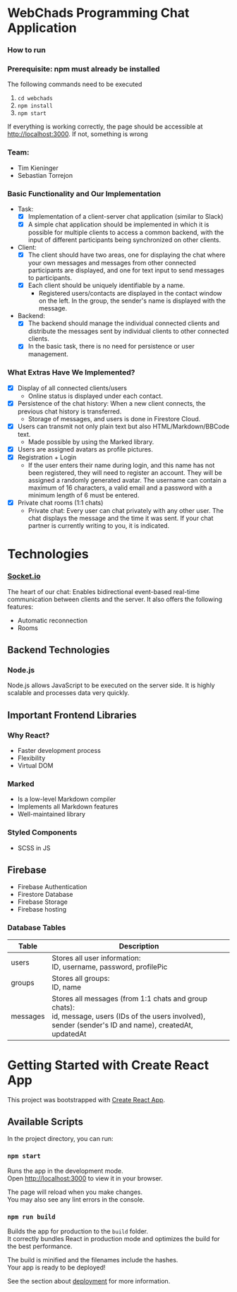 # WebChads Programming Chat Application

### How to run

### Prerequisite: npm must already be installed

The following commands need to be executed

1. `cd webchads`
2. `npm install`
3. `npm start`

If everything is working correctly, the page should be accessible at [http://localhost:3000](http://localhost:3000/). If not, something is wrong

### Team:

- Tim Kieninger
- Sebastian Torrejon

### Basic Functionality and Our Implementation

- Task:
  - [x] Implementation of a client-server chat application (similar to Slack)
  - [x] A simple chat application should be implemented in which it is possible for multiple clients to access a common backend, with the input of different participants being synchronized on other clients.
- Client:
  - [x] The client should have two areas, one for displaying the chat where your own messages and messages from other connected participants are displayed, and one for text input to send messages to participants.
  - [x] Each client should be uniquely identifiable by a name.
    - Registered users/contacts are displayed in the contact window on the left. In the group, the sender's name is displayed with the message.
- Backend:
  - [x] The backend should manage the individual connected clients and distribute the messages sent by individual clients to other connected clients.
  - [x] In the basic task, there is no need for persistence or user management.

### What Extras Have We Implemented?

- [x] Display of all connected clients/users
  - Online status is displayed under each contact.
- [x] Persistence of the chat history: When a new client connects, the previous chat history is transferred.
  - Storage of messages, and users is done in Firestore Cloud.
- [x] Users can transmit not only plain text but also HTML/Markdown/BBCode text.
  - Made possible by using the Marked library.
- [x] Users are assigned avatars as profile pictures.
- [x] Registration + Login
  - If the user enters their name during login, and this name has not been registered, they will need to register an account. They will be assigned a randomly generated avatar. The username can contain a maximum of 16 characters, a valid email and a password with a minimum length of 6 must be entered.
- [x] Private chat rooms (1:1 chats)
  - Private chat: Every user can chat privately with any other user. The chat displays the message and the time it was sent. If your chat partner is currently writing to you, it is indicated.

# Technologies

### [Socket.io](http://socket.io/)

The heart of our chat: Enables bidirectional event-based real-time communication between clients and the server.
It also offers the following features:

- Automatic reconnection
- Rooms

## Backend Technologies

### Node.js

Node.js allows JavaScript to be executed on the server side. It is highly scalable and processes data very quickly.

## Important Frontend Libraries

### Why React?

- Faster development process
- Flexibility
- Virtual DOM

### Marked

- Is a low-level Markdown compiler
- Implements all Markdown features
- Well-maintained library

### Styled Components

- SCSS in JS

## Firebase

- Firebase Authentication
- Firestore Database
- Firebase Storage
- Firebase hosting

### Database Tables

| Table    | Description                                                                                                                                                   |
| -------- | ------------------------------------------------------------------------------------------------------------------------------------------------------------- |
| users    | Stores all user information: <br/>ID, username, password, profilePic                                                                                          |
| groups   | Stores all groups: <br/>ID, name                                                                                                                              |
| messages | Stores all messages (from 1:1 chats and group chats):<br/>id, message, users (IDs of the users involved), sender (sender's ID and name), createdAt, updatedAt |

# Getting Started with Create React App

This project was bootstrapped with [Create React App](https://github.com/facebook/create-react-app).

## Available Scripts

In the project directory, you can run:

### `npm start`

Runs the app in the development mode.\
Open [http://localhost:3000](http://localhost:3000) to view it in your browser.

The page will reload when you make changes.\
You may also see any lint errors in the console.

### `npm run build`

Builds the app for production to the `build` folder.\
It correctly bundles React in production mode and optimizes the build for the best performance.

The build is minified and the filenames include the hashes.\
Your app is ready to be deployed!

See the section about [deployment](https://facebook.github.io/create-react-app/docs/deployment) for more information.
